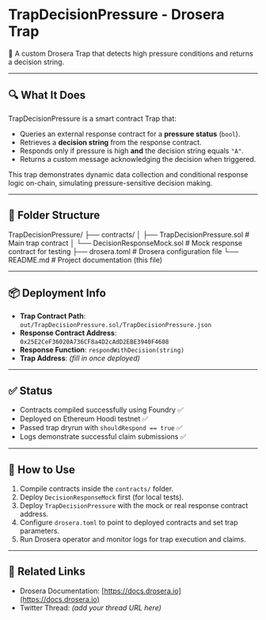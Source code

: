 # TrapDecisionPressure - Drosera Trap

🚨 A custom Drosera Trap that detects high pressure conditions and returns a decision string.

---

## 🔍 What It Does

TrapDecisionPressure is a smart contract Trap that:
- Queries an external response contract for a **pressure status** (`bool`).
- Retrieves a **decision string** from the response contract.
- Responds only if pressure is high **and** the decision string equals `"A"`.
- Returns a custom message acknowledging the decision when triggered.

This trap demonstrates dynamic data collection and conditional response logic on-chain, simulating pressure-sensitive decision making.

---

## 📂 Folder Structure

TrapDecisionPressure/
├── contracts/
│ ├── TrapDecisionPressure.sol # Main trap contract
│ └── DecisionResponseMock.sol # Mock response contract for testing
├── drosera.toml # Drosera configuration file
└── README.md # Project documentation (this file)

---

## 📦 Deployment Info

- **Trap Contract Path**: `out/TrapDecisionPressure.sol/TrapDecisionPressure.json`  
- **Response Contract Address**: `0x25E2CeF36020A736CF8a4D2cAdD2EBE3940F4608`  
- **Response Function**: `respondWithDecision(string)`  
- **Trap Address**: *(fill in once deployed)*

---

## ✅ Status

- Contracts compiled successfully using Foundry ✅  
- Deployed on Ethereum Hoodi testnet ✅  
- Passed trap dryrun with `shouldRespond == true` ✅  
- Logs demonstrate successful claim submissions ✅  

---

## 📝 How to Use

1. Compile contracts inside the `contracts/` folder.  
2. Deploy `DecisionResponseMock` first (for local tests).  
3. Deploy `TrapDecisionPressure` with the mock or real response contract address.  
4. Configure `drosera.toml` to point to deployed contracts and set trap parameters.  
5. Run Drosera operator and monitor logs for trap execution and claims.

---

## 🔗 Related Links

- Drosera Documentation: [https://docs.drosera.io](https://docs.drosera.io)  
- Twitter Thread: *(add your thread URL here)*  

